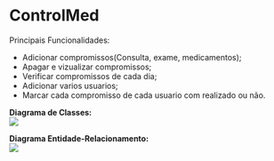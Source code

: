 # ControlMed

Principais Funcionalidades:

* Adicionar compromissos(Consulta, exame, medicamentos);
* Apagar e vizualizar compromissos;
* Verificar compromissos de cada dia;
* Adicionar varios usuarios;
* Marcar cada compromisso de cada usuario com realizado ou não.



<b>Diagrama de Classes:</b>
<br>
<img src = "https://github.com/NaySilva/teste/blob/master/DiagramaDeClasses.png"/>
<br>


<b>Diagrama Entidade-Relacionamento:</b>
<br>
<img src = "https://github.com/NaySilva/teste/blob/master/Entidade-Relacional.png"/>
<br>
